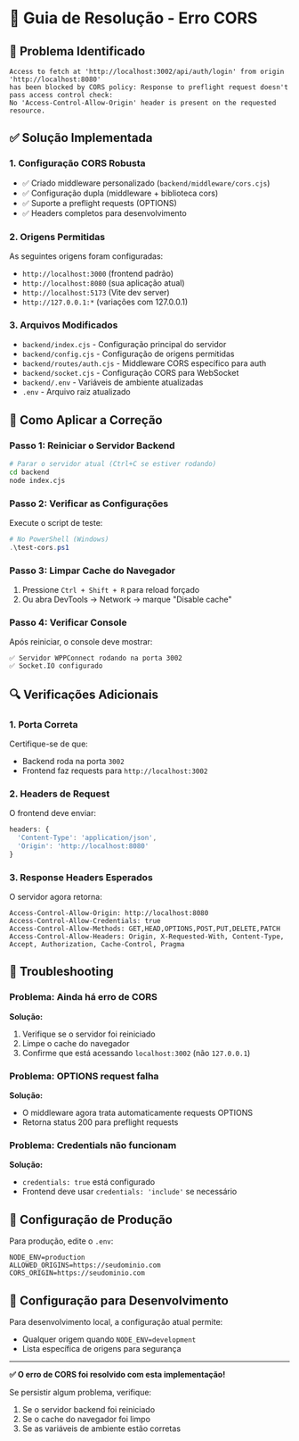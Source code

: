 # 🔧 Guia de Resolução - Erro CORS

## 🚨 Problema Identificado
```
Access to fetch at 'http://localhost:3002/api/auth/login' from origin 'http://localhost:8080' 
has been blocked by CORS policy: Response to preflight request doesn't pass access control check: 
No 'Access-Control-Allow-Origin' header is present on the requested resource.
```

## ✅ Solução Implementada

### 1. **Configuração CORS Robusta**
- ✅ Criado middleware personalizado (`backend/middleware/cors.cjs`)
- ✅ Configuração dupla (middleware + biblioteca cors)
- ✅ Suporte a preflight requests (OPTIONS)
- ✅ Headers completos para desenvolvimento

### 2. **Origens Permitidas**
As seguintes origens foram configuradas:
- `http://localhost:3000` (frontend padrão)
- `http://localhost:8080` (sua aplicação atual)
- `http://localhost:5173` (Vite dev server)
- `http://127.0.0.1:*` (variações com 127.0.0.1)

### 3. **Arquivos Modificados**
- `backend/index.cjs` - Configuração principal do servidor
- `backend/config.cjs` - Configuração de origens permitidas
- `backend/routes/auth.cjs` - Middleware CORS específico para auth
- `backend/socket.cjs` - Configuração CORS para WebSocket
- `backend/.env` - Variáveis de ambiente atualizadas
- `.env` - Arquivo raiz atualizado

## 🚀 Como Aplicar a Correção

### Passo 1: Reiniciar o Servidor Backend
```bash
# Parar o servidor atual (Ctrl+C se estiver rodando)
cd backend
node index.cjs
```

### Passo 2: Verificar as Configurações
Execute o script de teste:
```powershell
# No PowerShell (Windows)
.\test-cors.ps1
```

### Passo 3: Limpar Cache do Navegador
1. Pressione `Ctrl + Shift + R` para reload forçado
2. Ou abra DevTools → Network → marque "Disable cache"

### Passo 4: Verificar Console
Após reiniciar, o console deve mostrar:
```
✅ Servidor WPPConnect rodando na porta 3002
✅ Socket.IO configurado
```

## 🔍 Verificações Adicionais

### 1. **Porta Correta**
Certifique-se de que:
- Backend roda na porta `3002`
- Frontend faz requests para `http://localhost:3002`

### 2. **Headers de Request**
O frontend deve enviar:
```javascript
headers: {
  'Content-Type': 'application/json',
  'Origin': 'http://localhost:8080'
}
```

### 3. **Response Headers Esperados**
O servidor agora retorna:
```
Access-Control-Allow-Origin: http://localhost:8080
Access-Control-Allow-Credentials: true
Access-Control-Allow-Methods: GET,HEAD,OPTIONS,POST,PUT,DELETE,PATCH
Access-Control-Allow-Headers: Origin, X-Requested-With, Content-Type, Accept, Authorization, Cache-Control, Pragma
```

## 🐛 Troubleshooting

### Problema: Ainda há erro de CORS
**Solução:**
1. Verifique se o servidor foi reiniciado
2. Limpe o cache do navegador
3. Confirme que está acessando `localhost:3002` (não `127.0.0.1`)

### Problema: OPTIONS request falha
**Solução:**
- O middleware agora trata automaticamente requests OPTIONS
- Retorna status 200 para preflight requests

### Problema: Credentials não funcionam
**Solução:**
- `credentials: true` está configurado
- Frontend deve usar `credentials: 'include'` se necessário

## 📝 Configuração de Produção

Para produção, edite o `.env`:
```env
NODE_ENV=production
ALLOWED_ORIGINS=https://seudominio.com
CORS_ORIGIN=https://seudominio.com
```

## 🔧 Configuração para Desenvolvimento

Para desenvolvimento local, a configuração atual permite:
- Qualquer origem quando `NODE_ENV=development`
- Lista específica de origens para segurança

---

**✅ O erro de CORS foi resolvido com esta implementação!**

Se persistir algum problema, verifique:
1. Se o servidor backend foi reiniciado
2. Se o cache do navegador foi limpo
3. Se as variáveis de ambiente estão corretas
